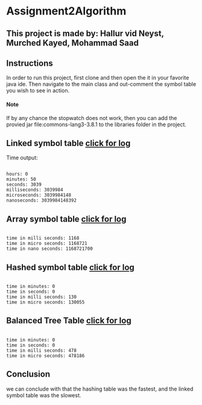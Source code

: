 # Assignment2Algorithm
<h2>This project is made by: Hallur vid Neyst, Murched Kayed, Mohammad Saad</h2>

<h2>Instructions</h2>
<p>In order to run this project, first clone and then open the it in your favorite java ide. Then navigate to the main class and out-comment the symbol table you wish to see in action. </p>
  <h4>Note</h4>
  <p>
  If by any chance the stopwatch does not work, then you can add the provied jar file:commons-lang3-3.8.1 to the libraries folder in the project. </p>
<h2>Linked symbol table <a href="https://github.com/Hallur20/Assignment2Algorithm/blob/master/logs/ArraySymbolTableLog.rtf">click for log</a></h2>
<p>Time output:
<pre><code>
hours: 0
minutes: 50
seconds: 3039
milliseconds: 3039984
microseconds: 3039984148
nanoseconds: 3039984148392
</pre></code>
<h2>Array symbol table <a href="https://github.com/Hallur20/Assignment2Algorithm/blob/master/logs/LinkedLog">click for log</a></h2>
<pre><code>
time in milli seconds: 1168
time in micro seconds: 1168721
time in nano seconds: 1168721700
</pre></code>
<h2>Hashed symbol table <a href="https://github.com/Hallur20/Assignment2Algorithm/blob/master/logs/hashLog">click for log</a></h2>
<pre><code>
time in minutes: 0
time in seconds: 0
time in milli seconds: 130
time in micro seconds: 130055</code></pre>
<h2>Balanced Tree Table <a href="https://github.com/Hallur20/Assignment2Algorithm/blob/master/logs/balancedTreeLog">click for log</a></h2>
<pre><code>
time in minutes: 0
time in seconds: 0
time in milli seconds: 478
time in micro seconds: 478186
</code></pre>
<h2>Conclusion</h2>
<p>we can conclude with that the hashing table was the fastest, and the linked symbol table was the slowest.</p>
